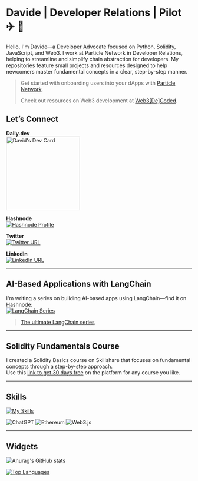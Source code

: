 # Davide | Developer Relations | Pilot ✈️ 🚁

Hello, I'm Davide—a Developer Advocate focused on Python, Solidity, JavaScript, and Web3. I work at Particle Network in Developer Relations, helping to streamline and simplify chain abstraction for developers. My repositories feature small projects and resources designed to help newcomers master fundamental concepts in a clear, step-by-step manner. 

> Get started with onboarding users into your dApps with [Particle Network](https://developers.particle.network/guides/wallet-as-a-service/waas/connect/web-quickstart).
> 
> Check out resources on Web3 development at [Web3[De]Coded](https://docs.chainstack.com/docs/web3-decoded-introduction).

## Let’s Connect

**Daily.dev**  
<a href="https://app.daily.dev/Soos3d">
  <img src="https://api.daily.dev/devcards/011e6a554cf24bf994b81e5929123dff.png?r=z38" width="200" alt="David's Dev Card" />
</a>

**Hashnode**  
[![Hashnode Profile](https://img.shields.io/badge/Hashnode-2962FF.svg?style=for-the-badge&logo=Hashnode&logoColor=white)](https://soosweb3.hashnode.dev/)

**Twitter**  
[![Twitter URL](https://img.shields.io/twitter/url/https/twitter.com/web3Dav3.svg?style=social&label=Follow%20%40web3Dav3)](https://twitter.com/web3Dav3)

**LinkedIn**  
[![LinkedIn URL](https://img.shields.io/badge/LinkedIn-0077B5?style=for-the-badge&logo=linkedin&logoColor=white)](https://www.linkedin.com/in/davide-zambiasi/)

---

## AI-Based Applications with LangChain

I'm writing a series on building AI-based apps using LangChain—find it on Hashnode:  
[![LangChain Series](https://github-production-user-asset-6210df.s3.amazonaws.com/99700157/256859925-445df39c-b094-4dab-83cc-58c2f8f72f3c.png)](https://blog.davideai.dev/series/langchain/)

> [The ultimate LangChain series](https://blog.davideai.dev/series/langchain)

---

## Solidity Fundamentals Course

I created a Solidity Basics course on Skillshare that focuses on fundamental concepts through a step-by-step approach.  
Use this [link to get 30 days free](https://skl.sh/3rvxBpe) on the platform for any course you like.

---

## Skills

[![My Skills](https://skillicons.dev/icons?i=py,fastapi,js,nodejs,express,html,solidity,next,tailwind,mongodb,postman)](https://skillicons.dev)

![ChatGPT](https://img.shields.io/badge/chatGPT-74aa9c?style=for-the-badge&logo=openai&logoColor=white)
![Ethereum](https://img.shields.io/badge/Ethereum-3C3C3D?style=for-the-badge&logo=Ethereum&logoColor=white)
![Web3.js](https://img.shields.io/badge/web3.js-F16822?style=for-the-badge&logo=web3.js&logoColor=white)

---

## Widgets

![Anurag's GitHub stats](https://github-readme-stats.vercel.app/api?username=soos3d&show_icons=true&theme=gruvbox)

[![Top Languages](https://github-readme-stats.vercel.app/api/top-langs/?username=soos3d&layout=compact&theme=gruvbox)](https://github.com/anuraghazra/github-readme-stats)
